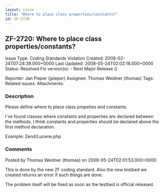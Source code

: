 ```yaml
---
layout: issue
title: "Where to place class properties/constants?"
id: ZF-2720
---
```


ZF-2720: Where to place class properties/constants?
---------------------------------------------------

 Issue Type: Coding Standards Violation Created: 2008-02-24T07:24:39.000+0000 Last Updated: 2008-05-24T02:02:18.000+0000 Status: Resolved Fix version(s): - Next Major Release ()
 
 Reporter:  Jan Pieper (jpieper)  Assignee:  Thomas Weidner (thomas)  Tags: 
 Related issues: 
 Attachments: 
### Description

Please define where to place class propeties and constants.

I´ve found classes where constants and properties are declared between the methods. I think constants and properties should be declared above the first method declaration.

Example: Zend/Lucene.php

 

 

### Comments

Posted by Thomas Weidner (thomas) on 2008-05-24T02:01:53.000+0000

This is done by the new ZF coding standard. Also the new testbed we created returns an error if such things are done.

The problem itself will be fixed as soon as the testbed is official released.

 

 